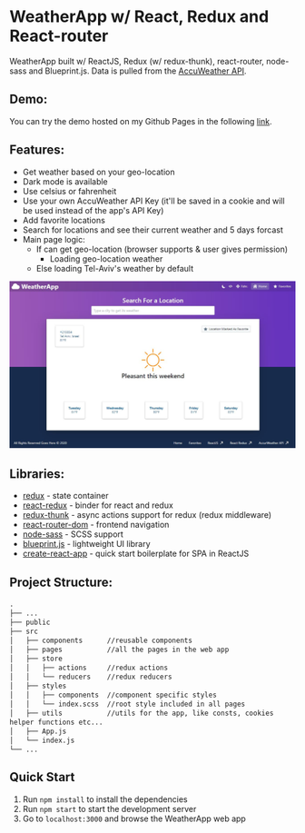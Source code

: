 # WeatherApp w/ React, Redux and React-router

WeatherApp built w/ ReactJS, Redux (w/ redux-thunk), react-router, node-sass and Blueprint.js.
Data is pulled from the [AccuWeather API](https://developer.accuweather.com).

## Demo:
You can try the demo hosted on my Github Pages in the following [link](https://5haw4.github.io/shawn-weather-app-05-07-2020).

## Features:
- Get weather based on your geo-location
- Dark mode is available
- Use celsius or fahrenheit
- Use your own AccuWeather API Key (it'll be saved in a cookie and will be used instead of the app's API Key)
- Add favorite locations
- Search for locations and see their current weather and 5 days forcast
- Main page logic: 
    - If can get geo-location (browser supports & user gives permission)
        - Loading geo-location weather
    - Else loading Tel-Aviv's weather by default

![Main Page Screenshot](https://github.com/5haw4/shawn-weather-05-07-2020/blob/master/screenshot.JPG?raw=true)

## Libraries:
- [redux](https://www.npmjs.com/package/redux) - state container
- [react-redux](https://www.npmjs.com/package/react-redux) - binder for react and redux
- [redux-thunk](https://www.npmjs.com/package/redux-thunk) - async actions support for redux (redux middleware)
- [react-router-dom](https://www.npmjs.com/package/react-router-dom) - frontend navigation
- [node-sass](https://www.npmjs.com/package/node-sass) - SCSS support
- [blueprint.js](https://blueprintjs.com/) - lightweight UI library
- [create-react-app](https://www.npmjs.com/package/create-react-app) - quick start boilerplate for SPA in ReactJS

## Project Structure:
    .
    ├── ...
    ├── public
    ├── src
    │   ├── components      //reusable components
    │   ├── pages           //all the pages in the web app
    │   ├── store
    │   │   ├── actions     //redux actions
    │   │   └── reducers    //redux reducers
    │   ├── styles
    │   │   ├── components  //component specific styles
    │   │   └── index.scss  //root style included in all pages
    │   ├── utils           //utils for the app, like consts, cookies helper functions etc...
    │   ├── App.js
    │   └── index.js
    └── ...

## Quick Start
1. Run ```npm install``` to install the dependencies
2. Run ```npm start``` to start the development server
3. Go to ```localhost:3000``` and browse the WeatherApp web app
